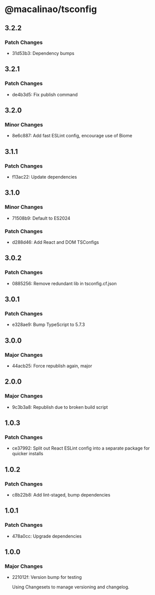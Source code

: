 # @macalinao/tsconfig

## 3.2.2

### Patch Changes

- 31d53b3: Dependency bumps

## 3.2.1

### Patch Changes

- de4b3d5: Fix publish command

## 3.2.0

### Minor Changes

- 8e6c887: Add fast ESLint config, encourage use of Biome

## 3.1.1

### Patch Changes

- f13ac22: Update dependencies

## 3.1.0

### Minor Changes

- 71508b9: Default to ES2024

### Patch Changes

- d288d46: Add React and DOM TSConfigs

## 3.0.2

### Patch Changes

- 0885256: Remove redundant lib in tsconfig.cf.json

## 3.0.1

### Patch Changes

- e328ae9: Bump TypeScript to 5.7.3

## 3.0.0

### Major Changes

- 44acb25: Force republish again, major

## 2.0.0

### Major Changes

- 9c3b3a8: Republish due to broken build script

## 1.0.3

### Patch Changes

- ce37992: Split out React ESLint config into a separate package for quicker installs

## 1.0.2

### Patch Changes

- c8b22b8: Add lint-staged, bump dependencies

## 1.0.1

### Patch Changes

- 478a0cc: Upgrade dependencies

## 1.0.0

### Major Changes

- 221012f: Version bump for testing

  Using Changesets to manage versioning and changelog.
